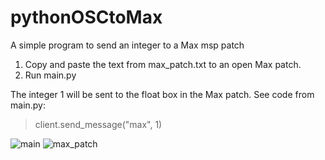 # pythonOSCtoMax

A simple program to send an integer to a Max msp patch

1. Copy and paste the text from max_patch.txt to an open Max patch.
2. Run main.py

The integer 1 will be sent to the float box in the Max patch. See code from main.py:
> client.send_message("max", 1)

![main](https://user-images.githubusercontent.com/79383600/206001508-16e6d1c7-a35b-4191-8e8e-03307bcaa61c.png)
![max_patch](https://user-images.githubusercontent.com/79383600/206001520-ce43e15b-45d4-40fb-8bb5-095f5e058f8f.png)
